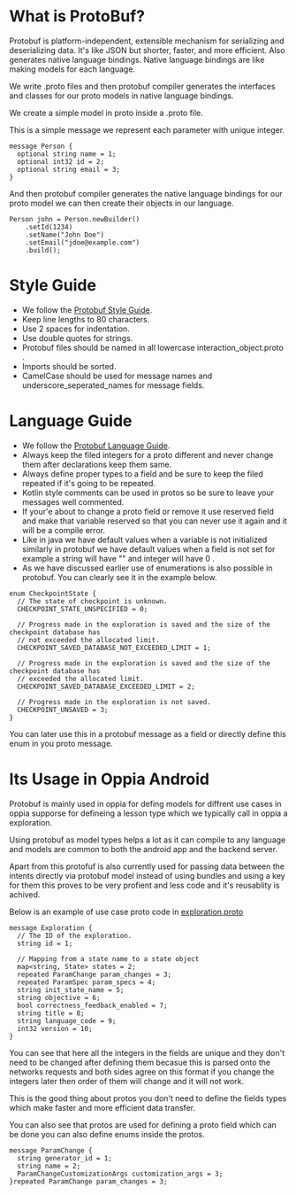 # What is ProtoBuf?



Protobuf is platform-independent, extensible mechanism for serializing and deserializing data. It's like JSON but shorter, faster, and more efficient. Also generates native language bindings. Native language bindings are like making models for each language.

We write .proto files and then protobuf compiler generates the interfaces and classes for our proto models in native language bindings.

We create a simple model in proto inside a .proto file.

This is a simple message we represent each parameter with unique integer.

```
message Person {
  optional string name = 1;
  optional int32 id = 2;
  optional string email = 3;
}
```

And then protobuf compiler generates the native language bindings for our proto model we can then create their objects in our language.

```
Person john = Person.newBuilder()
    .setId(1234)
    .setName("John Doe")
    .setEmail("jdoe@example.com")
    .build();
```

# Style Guide

- We follow the [Protobuf Style Guide](https://developers.google.com/protocol-buffers/docs/style).
- Keep line lengths to 80 characters.
- Use 2 spaces for indentation.
- Use double quotes for strings.
- Protobuf files should be named in all lowercase interaction_object.proto .
- Imports should be sorted.
- CamelCase should be used for message names and underscore_seperated_names for message fields.

# Language Guide

- We follow the [Protobuf Language Guide](https://developers.google.com/protocol-buffers/docs/proto3).
- Always keep the filed integers for a proto different and never change them after declarations keep them same.
- Always define proper types to a field and be sure to keep the filed repeated if it's going to be repeated.
- Kotlin style comments can be used in protos so be sure to leave your messages well commented.
- If your'e about to change a proto field or remove it use reserved field and make that variable reserved so that you can never use it again and it will be a compile error.
- Like in java we have default values when a variable is not initialized similarly in protobuf we have default values when a field is not set for example a string will have "" and integer will have 0 .
- As we have discussed earlier use of enumerations is also possible in protobuf. You can clearly see it in the example below.

```
enum CheckpointState {
  // The state of checkpoint is unknown.
  CHECKPOINT_STATE_UNSPECIFIED = 0;

  // Progress made in the exploration is saved and the size of the checkpoint database has
  // not exceeded the allocated limit.
  CHECKPOINT_SAVED_DATABASE_NOT_EXCEEDED_LIMIT = 1;

  // Progress made in the exploration is saved and the size of the checkpoint database has
  // exceeded the allocated limit.
  CHECKPOINT_SAVED_DATABASE_EXCEEDED_LIMIT = 2;

  // Progress made in the exploration is not saved.
  CHECKPOINT_UNSAVED = 3;
}
```
You can later use this in a protobuf message as a field or directly define this enum in you proto message.

# Its Usage in Oppia Android
Protobuf is mainly used in oppia for defing models for diffrent use cases in oppia supporse for defineing a lesson type which we typically call in oppia a exploration.

Using protobuf as model types helps a lot as it can compile to any language and models are common to both the android app and the backend server.

Apart from this protofuf is also currently used for passing data between the intents directly via protobuf model instead of using bundles and using a key for them this proves to be very profient and less code and it's reusablity is achived.

Below is an example of use case proto code in [exploration.proto](https://github.com/oppia/oppia-android/blob/a7c8e6cab5107c70f56ca5c8d8c0f7286f8b7150/model/src/main/proto/exploration.proto)
```
message Exploration {
  // The ID of the exploration.
  string id = 1;

  // Mapping from a state name to a state object
  map<string, State> states = 2;
  repeated ParamChange param_changes = 3;
  repeated ParamSpec param_specs = 4;
  string init_state_name = 5;
  string objective = 6;
  bool correctness_feedback_enabled = 7;
  string title = 8;
  string language_code = 9;
  int32 version = 10;
}
```
You can see that here all the integers in the fields are unique and they don't need to be changed after defining them becasue this is parsed onto the networks requests and both sides agree on this format if you change the integers later then order of them will change and it will not work.

This is the good thing about protos you don't need to define the fields types which make faster and more efficient data transfer.

You can also see that protos are used for defining a proto field which can be done you can also define enums inside the protos.

```
message ParamChange {
  string generator_id = 1;
  string name = 2;
  ParamChangeCustomizationArgs customization_args = 3;
}repeated ParamChange param_changes = 3;
```

